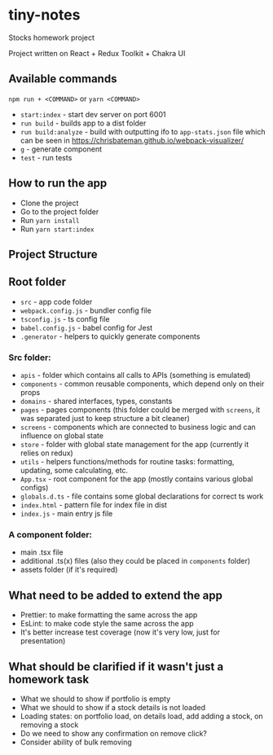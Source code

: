 # tiny-notes

Stocks homework project

Project written on React + Redux Toolkit + Chakra UI


## Available commands

`npm run + <COMMAND>` or `yarn <COMMAND>`

- `start:index` - start dev server on port 6001
- `run build` - builds app to a dist folder
- `run build:analyze` - build with outputting ifo to `app-stats.json` file which can be  seen in https://chrisbateman.github.io/webpack-visualizer/
- `g` - generate component
- `test` - run tests

## How to run the app

 - Clone the project
 - Go to the project folder
 - Run `yarn install`
 - Run `yarn start:index`
 
 ## Project Structure
 
 ## Root folder
 
 - `src` - app code folder
 - `webpack.config.js` - bundler config file
 - `tsconfig.js` - ts config file
 - `babel.config.js` - babel config for Jest
 - `.generator` - helpers to quickly generate components
 
 ### Src folder:

- `apis` - folder which contains all calls to APIs (something is emulated)
- `components` - common reusable components, which depend only on their props
- `domains` - shared interfaces, types, constants
- `pages` - pages components (this folder could be merged with `screens`, it was separated just to keep structure a bit cleaner)
- `screens` - components which are connected to business logic and can influence on global state
- `store` - folder with global state management for the app (currently it relies on redux)
- `utils` - helpers functions/methods for routine tasks: formatting, updating, some calculating, etc.
- `App.tsx` - root component for the app (mostly contains various global configs)
- `globals.d.ts` - file contains some global declarations for correct ts work
- `index.html` - pattern file for index file in dist
- `index.js` - main entry js file

### A component folder:

- main .tsx file
- additional .ts(x) files (also they could be placed in `components` folder)
- assets folder (if it's required)

## What need to be added to extend the app

- Prettier: to make formatting the same across the app
- EsLint: to make code style the same across the app
- It's better increase test coverage (now it's very low, just for presentation)

## What should be clarified if it wasn't just a homework task

- What we should to show if portfolio is empty
- What we should to show if a stock details is not loaded
- Loading states: on portfolio load, on details load, add adding a stock, on removing a stock
- Do we need to show any confirmation on remove click?
- Consider ability of bulk removing
